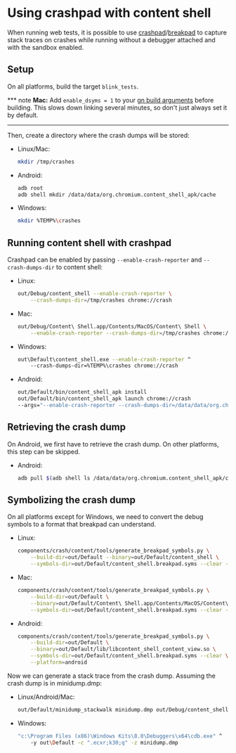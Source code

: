 # Using crashpad with content shell

When running web tests, it is possible to use
[crashpad](../third_party/crashpad/)/[breakpad](../../third_party/breakpad/) to
capture stack traces on crashes while running without a debugger attached and
with the sandbox enabled.

## Setup

On all platforms, build the target `blink_tests`.

*** note
**Mac:** Add `enable_dsyms = 1` to your [gn build
arguments](https://gn.googlesource.com/gn/+/master/docs/quick_start.md) before
building. This slows down linking several minutes, so don't just always set it
by default.
***

Then, create a directory where the crash dumps will be stored:

* Linux/Mac:
  ```bash
  mkdir /tmp/crashes
  ```
* Android:
  ```bash
  adb root
  adb shell mkdir /data/data/org.chromium.content_shell_apk/cache
  ```
* Windows:
  ```bash
  mkdir %TEMP%\crashes
  ```

## Running content shell with crashpad

Crashpad can be enabled by passing `--enable-crash-reporter` and
`--crash-dumps-dir` to content shell:

* Linux:
  ```bash
  out/Debug/content_shell --enable-crash-reporter \
      --crash-dumps-dir=/tmp/crashes chrome://crash
  ```
* Mac:
  ```bash
  out/Debug/Content\ Shell.app/Contents/MacOS/Content\ Shell \
      --enable-crash-reporter --crash-dumps-dir=/tmp/crashes chrome://crash
  ```
* Windows:
  ```bash
  out\Default\content_shell.exe --enable-crash-reporter ^
      --crash-dumps-dir=%TEMP%\crashes chrome://crash
  ```
* Android:
  ```bash
  out/Default/bin/content_shell_apk install
  out/Default/bin/content_shell_apk launch chrome://crash
  --args="--enable-crash-reporter --crash-dumps-dir=/data/data/org.chromium.content_shell_apk/cache"
  ```

## Retrieving the crash dump

On Android, we first have to retrieve the crash dump. On other platforms, this
step can be skipped.

* Android:
  ```bash
  adb pull $(adb shell ls /data/data/org.chromium.content_shell_apk/cache/pending/*.dmp) /tmp/chromium-renderer-minidump.dmp
  ```

## Symbolizing the crash dump

On all platforms except for Windows, we need to convert the debug symbols to a
format that breakpad can understand.

* Linux:
  ```bash
  components/crash/content/tools/generate_breakpad_symbols.py \
      --build-dir=out/Default --binary=out/Default/content_shell \
      --symbols-dir=out/Default/content_shell.breakpad.syms --clear --jobs=16
  ```
* Mac:
  ```bash
  components/crash/content/tools/generate_breakpad_symbols.py \
      --build-dir=out/Default \
      --binary=out/Default/Content\ Shell.app/Contents/MacOS/Content\ Shell \
      --symbols-dir=out/Default/content_shell.breakpad.syms --clear --jobs=16
  ```
* Android:
  ```bash
  components/crash/content/tools/generate_breakpad_symbols.py \
      --build-dir=out/Default \
      --binary=out/Default/lib/libcontent_shell_content_view.so \
      --symbols-dir=out/Default/content_shell.breakpad.syms --clear \
      --platform=android
  ```

Now we can generate a stack trace from the crash dump. Assuming the crash dump
is in minidump.dmp:

* Linux/Android/Mac:
  ```bash
  out/Default/minidump_stackwalk minidump.dmp out/Debug/content_shell.breakpad.syms
  ```
* Windows:
  ```bash
  "c:\Program Files (x86)\Windows Kits\8.0\Debuggers\x64\cdb.exe" ^
      -y out\Default -c ".ecxr;k30;q" -z minidump.dmp
  ```
